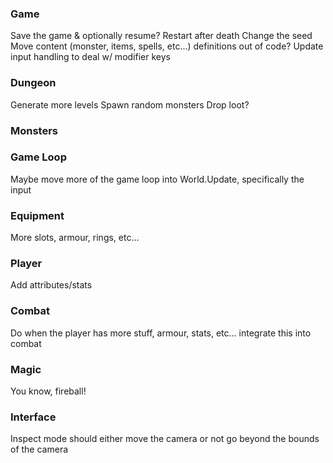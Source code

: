 ### Game
Save the game & optionally resume?
Restart after death
Change the seed
Move content (monster, items, spells, etc...) definitions out of code?
Update input handling to deal w/ modifier keys

### Dungeon
Generate more levels
Spawn random monsters
Drop loot?

### Monsters

### Game Loop
Maybe move more of the game loop into World.Update, specifically the input

### Equipment
More slots, armour, rings, etc...

### Player
Add attributes/stats

### Combat
Do when the player has more stuff, armour, stats, etc... integrate this into combat

### Magic
You know, fireball!

### Interface
Inspect mode should either move the camera or not go beyond the bounds of the camera